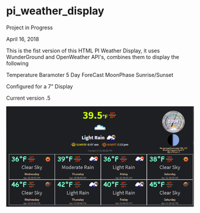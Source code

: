 # pi_weather_display

Project in Progress

April 16, 2018

This is the fist version of this HTML PI Weather Display, it uses WunderGround and OpenWeather API's, combines them to display the following

Temperature
Baramoter
5 Day ForeCast
MoonPhase
Sunrise/Sunset

Configured for a 7" Display

Current version .5<br>

![Alt text](/img/screenshot/PiWeather_V0.5.png?raw=true "Early Screenshot V.5")
